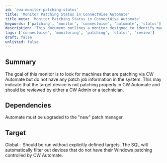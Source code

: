 ```yaml
---
id: 'cwa-monitor-patching-status'
title: 'Monitor Patching Status in ConnectWise Automate'
title_meta: 'Monitor Patching Status in ConnectWise Automate'
keywords: ['patching', 'monitor', 'connectwise', 'automate', 'status']
description: 'This document outlines a monitor designed to identify machines that are patching via ConnectWise Automate but lack patch job information in the system. It emphasizes the importance of reviewing these devices to ensure proper patching and maintenance.'
tags: ['connectwise', 'monitoring', 'patching', 'status', 'review']
draft: false
unlisted: false
---
```

## Summary

The goal of this monitor is to look for machines that are patching via CW Automate but do not have any patch job information in the system. This may indicate that the target device is not patching properly in CW Automate and should be reviewed by either a CW Admin or a technician.

## Dependencies

Automate must be upgraded to the "new" patch manager.

## Target

Global - Should be run without explicitly defined targets. The SQL will automatically filter out devices that do not have their Windows patching controlled by CW Automate.



